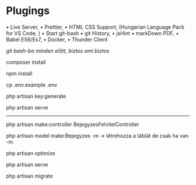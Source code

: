 # Plugings

•	Live Server,
•	Prettier,
•	HTML CSS Support, (Hungarian Language Pack for VS Code, )
•	Start git-bash
•	git History,
•	jsHint
•	markDown PDF,
•	Babel ES6/Es7,
•	Docker,
•	Thunder Client


*git bash-ba minden előtt, biztos ami biztos*

composer install

npm install

cp .env.example .env

php artisan key:generate

php artisan serve


-----------------------------------


php artisan make:controller BejegyzesFelvitelController

php artisan model make:Bejegyzes -m -> létrehozza a táblát de csak ha van -m

php artisan optimize

php artisan serve  

php artisan migrate

